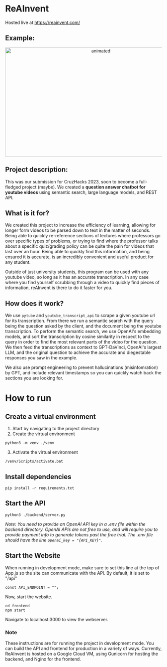 # ReAInvent
Hosted live at https://reainvent.com/
## Example:

<p align="center">
  <img src="https://media.giphy.com/media/oepOUjo00amPeTO6ye/giphy.gif" width=600 height=350 alt="animated" />
</p>

## Project description: 

This was our submission for CruzHacks 2023, soon to become a full-fledged project (maybe). We created a **question answer chatbot for youtube videos** using semantic search, large language models, and REST API.
 
## What is it for? 

We created this project to increase the efficiency of learning, allowing for longer form videos to be parsed down to text in the matter of seconds. Being able to quickly re-reference sections of lectures where professors go over specific types of problems, or trying to find where the professor talks about a specific quiz/grading policy can be quite the pain for videos that last over an hour. Being able to quickly find this information, and being ensured it is accurate, is an incredibly convenient and useful product for any student.

Outside of just university students, this program can be used with any youtube video, so long as it has an accurate transcription. In any case where you find yourself scrubbing through a video to quickly find pieces of information, reAInvent is there to do it faster for you. 

## How does it work? 

We use `pytube` and `youtube_transcript_api` to scrape a given youtube url for its transcription. From there we run a semantic search with the query being the question asked by the client, and the document being the youtube transcription. To perform the semantic search, we use OpenAI's embedding models, and sort the transcription by cosine similarity in respect to the query in order to find the most relevant parts of the video for the question. We then feed the transcriptions as context to GPT-DaVinci, OpenAI's largest LLM, and the original question to achieve the accurate and diegestable responses you saw in the example.

We also use prompt engineering to prevent hallucinations (misinfomration) by GPT, and include relevant timestamps so you can quickly watch back the sections you are looking for.

# How to run

## Create a virtual environment
1. Start by navigating to the project directory
2. Create the virtual environment
```console 
python3 -m venv ./venv
```
3. Activate the virtual environment
```console 
/venv/Scripts/activate.bat
```
## Install dependencies
```console 
pip install -r requirements.txt
```
## Start the API
```console 
python3 ./backend/server.py
```
_Note: You need to provide an OpenAI API key in a .env file within the backend directory. OpenAI APIs are not free to use, and will require you to provide payment info to generate tokens past the free trial. The .env file should have the line `openai_key = "{API_KEY}"`._
## Start the Website
When running in development mode, make sure to set this line at the top of App.js so the site can communicate with the API. By default, it is set to "/api"
```console
const API_ENDPOINT = "";
```
Now, start the website.
```console
cd frontend
npm start
```

Navigate to localhost:3000 to view the webserver.

### Note
These instructions are for running the project in development mode. You can build the API and frontend for production in a variety of ways. Currently, ReAInvent is hosted on a Google Cloud VM, using Gunicorn for hosting the backend, and Nginx for the frontend.
